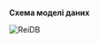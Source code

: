 **Схема моделі даних**


![ReiDB](https://github.com/oleksandrblazhko/ai-212-socheslo/assets/101970415/f7dd05dd-009d-4dc7-98b6-3a14f129c042)
